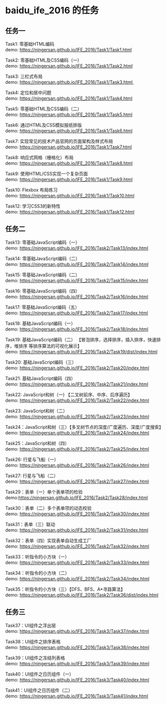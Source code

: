 # baidu_ife_2016 的任务      
## 任务一
Task1: 零基础HTML编码      
demo: https://ningersan.github.io/IFE_2016/Task1/Task1.html

Task2: 零基础HTML及CSS编码（一）          
demo: https://ningersan.github.io/IFE_2016/Task1/Task2.html   

Task3: 三栏式布局         
demo: https://ningersan.github.io/IFE_2016/Task1/Task3.html  

Task4: 定位和居中问题          
demo: https://ningersan.github.io/IFE_2016/Task1/Task4.html

Task5: 零基础HTML及CSS编码（二）        
demo: https://ningersan.github.io/IFE_2016/Task1/Task5.html 

Task6: 通过HTML及CSS模拟报纸排版       
demo: https://ningersan.github.io/IFE_2016/Task1/Task6.html  

Task7: 实现常见的技术产品官网的页面架构及样式布局         
demo: https://ningersan.github.io/IFE_2016/Task1/Task7.html                  

Task8: 响应式网格（栅格化）布局         
demo: https://ningersan.github.io/IFE_2016/Task1/Task8.html    

Task9: 使用HTML/CSS实现一个复杂页面         
demo: https://ningersan.github.io/IFE_2016/Task1/Task9.html           

Task10: Flexbox 布局练习         
demo: https://ningersan.github.io/IFE_2016/Task1/Task10.html       

Task12: 学习CSS3的新特性         
demo: https://ningersan.github.io/IFE_2016/Task1/Task12.html

## 任务二        
Task13: 零基础JavaScript编码（一）      
demo: https://ningersan.github.io/IFE_2016/Task2/Task13/index.html

Task14: 零基础JavaScript编码（二）       
demo: https://ningersan.github.io/IFE_2016/Task2/Task14/index.html    

Task15: 零基础JavaScript编码（二）      
demo: https://ningersan.github.io/IFE_2016/Task2/Task15/index.html      

Task16: 零基础JavaScript编码（四）         
demo: https://ningersan.github.io/IFE_2016/Task2/Task16/index.html

Task17: 零基础JavaScript编码（五）     
demo: https://ningersan.github.io/IFE_2016/Task2/Task17/index.html       

Task18: 基础JavaScript编码（一）           
demo: https://ningersan.github.io/IFE_2016/Task2/Task18/index.html

Task19: 基础JavaScript编码（二） 【冒泡排序，选择排序，插入排序，快速排序，堆排序 等排序算法的可视化展示】     
demo: https://ningersan.github.io/IFE_2016/Task2/Task19/dist/index.html

Task20: 基础JavaScript编码（三）      
demo: https://ningersan.github.io/IFE_2016/Task2/Task20/index.html  

Task21: 基础JavaScript编码（四）      
demo: https://ningersan.github.io/IFE_2016/Task2/Task21/index.html    

Task22: JavaScript和树（一)  【二叉树前序、中序、后序遍历】    
demo: https://ningersan.github.io/IFE_2016/Task2/Task22/index.html    

Task23: JavaScript和树（二）      
demo: https://ningersan.github.io/IFE_2016/Task2/Task23/index.html       

Task24：JavaScript和树（三）【多叉树节点的深度/广度遍历、深度/广度搜索】      
demo: https://ningersan.github.io/IFE_2016/Task2/Task24/index.html      

Task25：JavaScript和树（四）      
demo: https://ningersan.github.io/IFE_2016/Task2/Task25/index.html         

Task26: 行星与飞船（一）        
demo: https://ningersan.github.io/IFE_2016/Task2/Task26/index.html           

Task27: 行星与飞船（二）         
demo: https://ningersan.github.io/IFE_2016/Task2/Task27/index.html      

Task29：表单（一）单个表单项的检验      
demo:https://ningersan.github.io/IFE_2016/Task2/Task28/index.html        

Task30：表单（二）多个表单项的动态校验      
demo: https://ningersan.github.io/IFE_2016/Task2/Task30/index.html          

Task31：表单（三）联动     
demo: https://ningersan.github.io/IFE_2016/Task2/Task31/index.html        

Task32：表单（四）实现表单自动生成工厂    
demo: https://ningersan.github.io/IFE_2016/Task2/Task32/index.html 

Task33：听指令的小方块（一）    
demo: https://ningersan.github.io/IFE_2016/Task2/Task33/index.html        

Task34：听指令的小方块（二）    
demo: https://ningersan.github.io/IFE_2016/Task2/Task34/index.html         

Task35：听指令的小方块（三）【DFS、BFS、A*寻路算法】    
demo: https://ningersan.github.io/IFE_2016/Task2/Task36/dist/index.html

## 任务三

Task37：UI组件之浮出层    
demo: https://ningersan.github.io/IFE_2016/Task3/Task37/index.html

Task38：UI组件之排序表格    
demo: https://ningersan.github.io/IFE_2016/Task3/Task38/index.html

Task39：UI组件之冻结列表格   
demo: https://ningersan.github.io/IFE_2016/Task3/Task39/index.html

Task40：UI组件之日历组件（一）   
demo: https://ningersan.github.io/IFE_2016/Task3/Task40/index.html

Task41：UI组件之日历组件（二）   
demo: https://ningersan.github.io/IFE_2016/Task3/Task41/index.html
